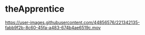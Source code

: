 # theApprentice

https://user-images.githubusercontent.com/44856576/221342135-fabb9f2b-8c60-45fa-a483-674b4ae6519c.mov

